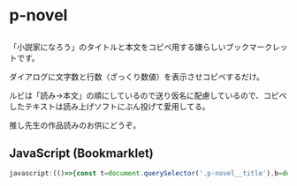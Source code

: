 # p-novel

##

「小説家になろう」のタイトルと本文をコピペ用する嫌らしいブックマークレットです。

ダイアログに文字数と行数（ざっくり数値）を表示させコピペするだけ。

ルビは「読み→本文」の順にしているので送り仮名に配慮しているので、コピペしたテキストは読み上げソフトにぶん投げて愛用してる。

推し先生の作品読みのお供にどうぞ。

## JavaScript (Bookmarklet)

```js
javascript:(()=>{const t=document.querySelector('.p-novel__title'),b=document.querySelector('.p-novel__body');if(!t||!b)return alert("取得不可");let f=n=>{let c=n.cloneNode(true);c.querySelectorAll('ruby').forEach(r=>{let rt=r.querySelector('rt'),rb=[...r.childNodes].filter(n=>n.nodeType===3).map(n=>n.textContent).join(''),y=rt?.innerText.trim()||"",ok=/[\p{Script=Hiragana}\p{Script=Katakana}\p{Script=Han}\p{Alphabetic}\p{Number}]/u.test(y);r.replaceWith(ok?`（${y}）・${rb}`:rb)});return c.innerText};let title=t.innerText,text=title+%27\n\n%27+f(b)+%27\n。。。。%27,lines=text.split(%27\n%27).filter(l=>l.trim()).length,chars=text.length;navigator.clipboard.writeText(text).then(()=>alert(`コピー完了: ${title}\n文字数: ${chars}\n行数: ${lines}`)).catch(e=>alert("コピー失敗: "+e))})();
```
